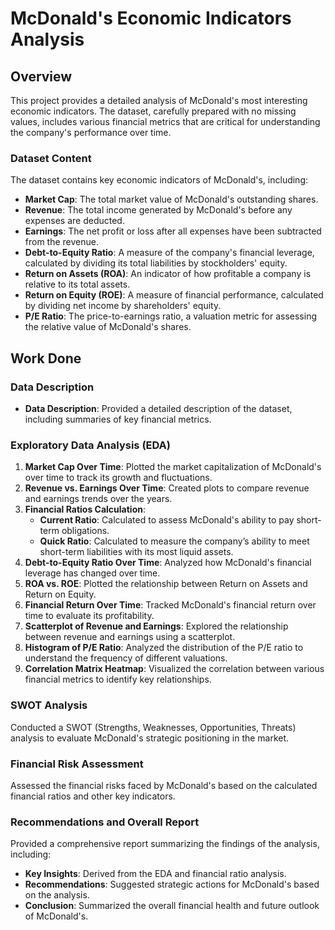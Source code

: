 # McDonald's Economic Indicators Analysis

## Overview

This project provides a detailed analysis of McDonald's most interesting economic indicators. The dataset, carefully prepared with no missing values, includes various financial metrics that are critical for understanding the company's performance over time.

### Dataset Content

The dataset contains key economic indicators of McDonald's, including:

- **Market Cap**: The total market value of McDonald's outstanding shares.
- **Revenue**: The total income generated by McDonald's before any expenses are deducted.
- **Earnings**: The net profit or loss after all expenses have been subtracted from the revenue.
- **Debt-to-Equity Ratio**: A measure of the company's financial leverage, calculated by dividing its total liabilities by stockholders' equity.
- **Return on Assets (ROA)**: An indicator of how profitable a company is relative to its total assets.
- **Return on Equity (ROE)**: A measure of financial performance, calculated by dividing net income by shareholders' equity.
- **P/E Ratio**: The price-to-earnings ratio, a valuation metric for assessing the relative value of McDonald's shares.

## Work Done

### Data Description

- **Data Description**: Provided a detailed description of the dataset, including summaries of key financial metrics.

### Exploratory Data Analysis (EDA)

1. **Market Cap Over Time**: Plotted the market capitalization of McDonald's over time to track its growth and fluctuations.
2. **Revenue vs. Earnings Over Time**: Created plots to compare revenue and earnings trends over the years.
3. **Financial Ratios Calculation**:
   - **Current Ratio**: Calculated to assess McDonald's ability to pay short-term obligations.
   - **Quick Ratio**: Calculated to measure the company’s ability to meet short-term liabilities with its most liquid assets.
4. **Debt-to-Equity Ratio Over Time**: Analyzed how McDonald's financial leverage has changed over time.
5. **ROA vs. ROE**: Plotted the relationship between Return on Assets and Return on Equity.
6. **Financial Return Over Time**: Tracked McDonald's financial return over time to evaluate its profitability.
7. **Scatterplot of Revenue and Earnings**: Explored the relationship between revenue and earnings using a scatterplot.
8. **Histogram of P/E Ratio**: Analyzed the distribution of the P/E ratio to understand the frequency of different valuations.
9. **Correlation Matrix Heatmap**: Visualized the correlation between various financial metrics to identify key relationships.

### SWOT Analysis

Conducted a SWOT (Strengths, Weaknesses, Opportunities, Threats) analysis to evaluate McDonald's strategic positioning in the market.

### Financial Risk Assessment

Assessed the financial risks faced by McDonald's based on the calculated financial ratios and other key indicators.

### Recommendations and Overall Report

Provided a comprehensive report summarizing the findings of the analysis, including:

- **Key Insights**: Derived from the EDA and financial ratio analysis.
- **Recommendations**: Suggested strategic actions for McDonald's based on the analysis.
- **Conclusion**: Summarized the overall financial health and future outlook of McDonald's.


